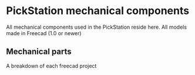 # PickStation mechanical components
All mechanical components used in the PickStation reside here. All models made in Freecad (1.0 or newer)
## Mechanical parts
A breakdown of each freecad project

